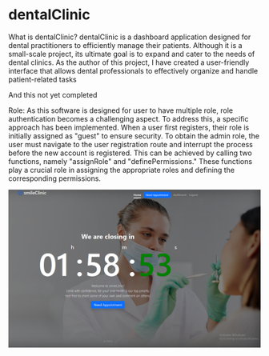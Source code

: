 # dentalClinic

What is dentalClinic?
dentalClinic is a dashboard application designed for dental practitioners to efficiently manage their patients.
Although it is a small-scale project, its ultimate goal is to expand and cater to the needs of dental clinics. As
the author of this project, I have created a user-friendly interface that allows dental professionals to
effectively organize and handle patient-related tasks

And this not yet completed

Role:
As this software is designed for user to have multiple role, role authentication becomes a challenging aspect. To address this, a specific approach has been implemented. When a user first registers, their role is initially assigned as "guest" to ensure security. To obtain the admin role, the user must navigate to the user registration route and interrupt the process before the new account is registered. This can be achieved by calling two functions, namely "assignRole" and "definePermissions." These functions play a crucial role in assigning the appropriate roles and defining the corresponding permissions.

![Image Alt Text](./1.%20Homepage%20or%20landing.png)
